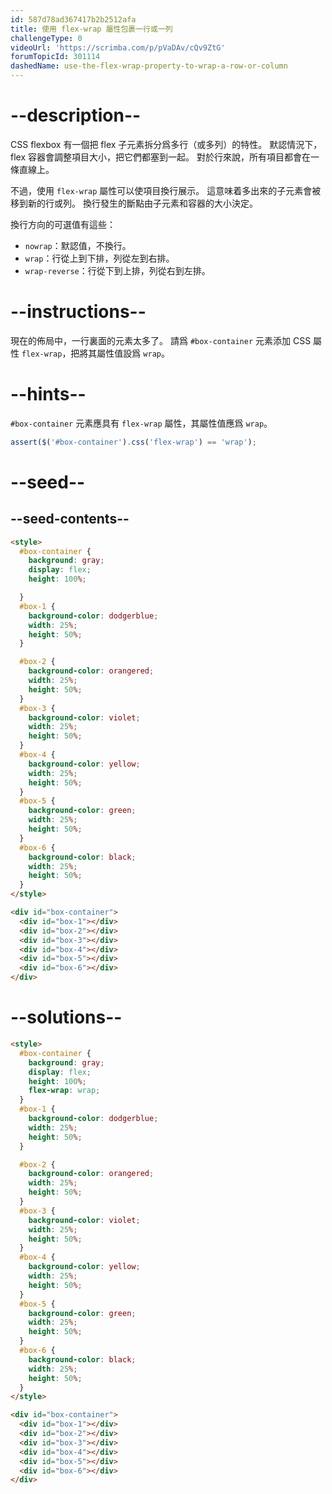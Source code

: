 ```yaml
---
id: 587d78ad367417b2b2512afa
title: 使用 flex-wrap 屬性包裹一行或一列
challengeType: 0
videoUrl: 'https://scrimba.com/p/pVaDAv/cQv9ZtG'
forumTopicId: 301114
dashedName: use-the-flex-wrap-property-to-wrap-a-row-or-column
---
```


# --description--

CSS flexbox 有一個把 flex 子元素拆分爲多行（或多列）的特性。 默認情況下，flex 容器會調整項目大小，把它們都塞到一起。 對於行來說，所有項目都會在一條直線上。

不過，使用 `flex-wrap` 屬性可以使項目換行展示。 這意味着多出來的子元素會被移到新的行或列。 換行發生的斷點由子元素和容器的大小決定。

換行方向的可選值有這些：

<ul><li><code>nowrap</code>：默認值，不換行。</li><li><code>wrap</code>：行從上到下排，列從左到右排。</li><li><code>wrap-reverse</code>：行從下到上排，列從右到左排。</li></ul>

# --instructions--

現在的佈局中，一行裏面的元素太多了。 請爲 `#box-container` 元素添加 CSS 屬性 `flex-wrap`，把將其屬性值設爲 `wrap`。

# --hints--

`#box-container` 元素應具有 `flex-wrap` 屬性，其屬性值應爲 `wrap`。

```js
assert($('#box-container').css('flex-wrap') == 'wrap');
```

# --seed--

## --seed-contents--

```html
<style>
  #box-container {
    background: gray;
    display: flex;
    height: 100%;

  }
  #box-1 {
    background-color: dodgerblue;
    width: 25%;
    height: 50%;
  }

  #box-2 {
    background-color: orangered;
    width: 25%;
    height: 50%;
  }
  #box-3 {
    background-color: violet;
    width: 25%;
    height: 50%;
  }
  #box-4 {
    background-color: yellow;
    width: 25%;
    height: 50%;
  }
  #box-5 {
    background-color: green;
    width: 25%;
    height: 50%;
  }
  #box-6 {
    background-color: black;
    width: 25%;
    height: 50%;
  }
</style>

<div id="box-container">
  <div id="box-1"></div>
  <div id="box-2"></div>
  <div id="box-3"></div>
  <div id="box-4"></div>
  <div id="box-5"></div>
  <div id="box-6"></div>
</div>
```

# --solutions--

```html
<style>
  #box-container {
    background: gray;
    display: flex;
    height: 100%;
    flex-wrap: wrap;
  }
  #box-1 {
    background-color: dodgerblue;
    width: 25%;
    height: 50%;
  }

  #box-2 {
    background-color: orangered;
    width: 25%;
    height: 50%;
  }
  #box-3 {
    background-color: violet;
    width: 25%;
    height: 50%;
  }
  #box-4 {
    background-color: yellow;
    width: 25%;
    height: 50%;
  }
  #box-5 {
    background-color: green;
    width: 25%;
    height: 50%;
  }
  #box-6 {
    background-color: black;
    width: 25%;
    height: 50%;
  }
</style>

<div id="box-container">
  <div id="box-1"></div>
  <div id="box-2"></div>
  <div id="box-3"></div>
  <div id="box-4"></div>
  <div id="box-5"></div>
  <div id="box-6"></div>
</div>
```
